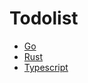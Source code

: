 # Todolist

- [Go](https://golang.org/)
- [Rust](https://www.rust-lang.org/)
- [Typescript](https://www.typescriptlang.org/)
